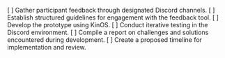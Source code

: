 [ ] Gather participant feedback through designated Discord channels.
[ ] Establish structured guidelines for engagement with the feedback tool.
[ ] Develop the prototype using KinOS.
[ ] Conduct iterative testing in the Discord environment.
[ ] Compile a report on challenges and solutions encountered during development.
[ ] Create a proposed timeline for implementation and review.